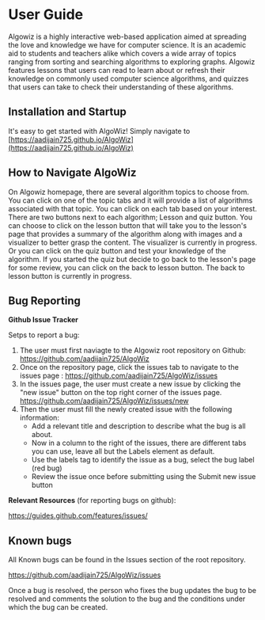 # User Guide  
Algowiz is a highly interactive web-based application aimed at spreading the love and knowledge we have for computer science. 
It is an academic aid to students and teachers alike which covers a wide array of topics ranging from sorting and searching algorithms to exploring graphs.
Algowiz features lessons that users can read to learn about or refresh their knowledge on commonly used computer science algorithms, and quizzes that users can take to check their understanding of these algorithms.

## Installation and Startup  
It's easy to get started with AlgoWiz! Simply navigate to
[https://aadijain725.github.io/AlgoWiz](https://aadijain725.github.io/AlgoWiz)

## How to Navigate AlgoWiz  

On Algowiz homepage, there are several algorithm topics to choose from. You can click on one of the topic tabs and it will provide a list of algorithms associated with that topic. You can click on each tab based on your interest. There are two buttons next to each algorithm; Lesson and quiz button. You can choose to click on the lesson button that will take you to the lesson's page that provides a summary of the algorithm along with images and a visualizer to better grasp the content. The visualizer is currently in progress. Or you can click on the quiz button and test your knowledge of the algorithm. If you started the quiz but decide to go back to the lesson's page for some review, you can click on the back to lesson button. The back to lesson button is currently in progress.


## Bug Reporting   

**Github Issue Tracker**

Setps to report a bug:

1. The user must first naviagte to the Algowiz root repository on Github: https://github.com/aadijain725/AlgoWiz
2. Once on the repository page, click the issues tab to navigate to the issues page :
https://github.com/aadijain725/AlgoWiz/issues
3. In the issues page, the user must create a new issue by clicking the "new issue" button on the top right corner of the issues page.
https://github.com/aadijain725/AlgoWiz/issues/new
4. Then the user must fill the newly created issue with the following information:
    * Add a relevant title and description to describe what the bug is all about. 
    * Now in a column to the right of the issues, there are different tabs you can use, leave all but the Labels  element as default.
    * Use the labels tag to identify the issue as a bug, select the bug label (red bug)
    * Review the issue once before submitting using the Submit new issue button


**Relevant Resources** (for reporting bugs on github):

https://guides.github.com/features/issues/



## Known bugs   
All Known bugs can be found in the Issues section of the root repository. 

https://github.com/aadijain725/AlgoWiz/issues


Once a bug is resolved, the person who fixes the bug updates the bug to be resolved and comments the solution to the bug and the conditions under which the bug can be created. 
